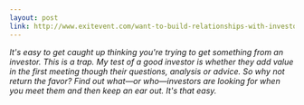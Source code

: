 ```yaml
---
layout: post
link: http://www.exitevent.com/want-to-build-relationships-with-investors-become-a-source-of-deal-flow-1443.asp
---
```


*It's easy to get caught up thinking you're trying to get something from an investor. This is a trap. My test of a good investor is whether they add value in the first meeting though their questions, analysis or advice. So why not return the favor? Find out what—or who—investors are looking for when you meet them and then keep an ear out. It's that easy.*
